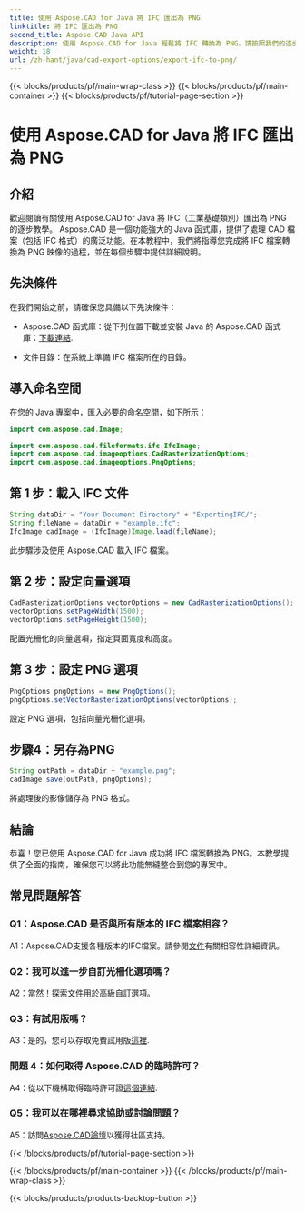 ```yaml
---
title: 使用 Aspose.CAD for Java 將 IFC 匯出為 PNG
linktitle: 將 IFC 匯出為 PNG
second_title: Aspose.CAD Java API
description: 使用 Aspose.CAD for Java 輕鬆將 IFC 轉換為 PNG。請按照我們的逐步教學進行操作。
weight: 18
url: /zh-hant/java/cad-export-options/export-ifc-to-png/
---
```


{{< blocks/products/pf/main-wrap-class >}}
{{< blocks/products/pf/main-container >}}
{{< blocks/products/pf/tutorial-page-section >}}

# 使用 Aspose.CAD for Java 將 IFC 匯出為 PNG

## 介紹

歡迎閱讀有關使用 Aspose.CAD for Java 將 IFC（工業基礎類別）匯出為 PNG 的逐步教學。 Aspose.CAD 是一個功能強大的 Java 函式庫，提供了處理 CAD 檔案（包括 IFC 格式）的廣泛功能。在本教程中，我們將指導您完成將 IFC 檔案轉換為 PNG 映像的過程，並在每個步驟中提供詳細說明。

## 先決條件

在我們開始之前，請確保您具備以下先決條件：

-  Aspose.CAD 函式庫：從下列位置下載並安裝 Java 的 Aspose.CAD 函式庫：[下載連結](https://releases.aspose.com/cad/java/).

- 文件目錄：在系統上準備 IFC 檔案所在的目錄。

## 導入命名空間

在您的 Java 專案中，匯入必要的命名空間，如下所示：

```java
import com.aspose.cad.Image;

import com.aspose.cad.fileformats.ifc.IfcImage;
import com.aspose.cad.imageoptions.CadRasterizationOptions;
import com.aspose.cad.imageoptions.PngOptions;
```

## 第 1 步：載入 IFC 文件

```java
String dataDir = "Your Document Directory" + "ExportingIFC/";
String fileName = dataDir + "example.ifc";
IfcImage cadImage = (IfcImage)Image.load(fileName);
```

此步驟涉及使用 Aspose.CAD 載入 IFC 檔案。

## 第 2 步：設定向量選項

```java
CadRasterizationOptions vectorOptions = new CadRasterizationOptions();
vectorOptions.setPageWidth(1500);
vectorOptions.setPageHeight(1500);
```

配置光柵化的向量選項，指定頁面寬度和高度。

## 第 3 步：設定 PNG 選項

```java
PngOptions pngOptions = new PngOptions();
pngOptions.setVectorRasterizationOptions(vectorOptions);
```

設定 PNG 選項，包括向量光柵化選項。

## 步驟4：另存為PNG

```java
String outPath = dataDir + "example.png";
cadImage.save(outPath, pngOptions);
```

將處理後的影像儲存為 PNG 格式。

## 結論

恭喜！您已使用 Aspose.CAD for Java 成功將 IFC 檔案轉換為 PNG。本教學提供了全面的指南，確保您可以將此功能無縫整合到您的專案中。

## 常見問題解答

### Q1：Aspose.CAD 是否與所有版本的 IFC 檔案相容？

 A1：Aspose.CAD支援各種版本的IFC檔案。請參閱[文件](https://reference.aspose.com/cad/java/)有關相容性詳細資訊。

### Q2：我可以進一步自訂光柵化選項嗎？

 A2：當然！探索[文件](https://reference.aspose.com/cad/java/)用於高級自訂選項。

### Q3：有試用版嗎？

A3：是的，您可以存取免費試用版[這裡](https://releases.aspose.com/).

### 問題 4：如何取得 Aspose.CAD 的臨時許可？

 A4：從以下機構取得臨時許可證[這個連結](https://purchase.aspose.com/temporary-license/).

### Q5：我可以在哪裡尋求協助或討論問題？

A5：訪問[Aspose.CAD論壇](https://forum.aspose.com/c/cad/19)以獲得社區支持。

{{< /blocks/products/pf/tutorial-page-section >}}

{{< /blocks/products/pf/main-container >}}
{{< /blocks/products/pf/main-wrap-class >}}

{{< blocks/products/products-backtop-button >}}
